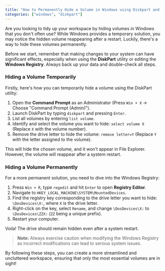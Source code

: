 ```yaml
---
title: "How to Permanently Hide a Volume in Windows using Diskpart and Registry"
categories: ["windows", "diskpart"]
---
```


Are you looking to tidy up your workspace by hiding volumes in Windows that you don't often use? While Windows provides a temporary solution, you may notice the hidden volume reappearing after a restart. Luckily, there's a way to hide these volumes permanently.

Before we start, remember that making changes to your system can have significant effects, especially when using the **DiskPart** utility or editing the **Windows Registry**. Always back up your data and double-check all steps.

### Hiding a Volume Temporarily
Firstly, here's how you can temporarily hide a volume using the DiskPart utility:

1. Open the **Command Prompt** as an Administrator (Press `Win + X` -> Choose "Command Prompt (Admin)").
2. Launch DiskPart by typing `diskpart` and pressing `Enter`.
3. List all volumes by entering `list volume`.
4. Identify and select the volume you want to hide: `select volume X` (Replace `X` with the volume number).
5. Remove the drive letter to hide the volume: `remove letter=Y` (Replace `Y` with the letter assigned to the volume).

This will hide the chosen volume, and it won't appear in File Explorer. However, the volume will reappear after a system restart.

### Hiding a Volume Permanently
For a more permanent solution, you need to dive into the Windows Registry:

1. Press `Win + R`, type `regedit` and hit `Enter` to open **Registry Editor**.
2. Navigate to `HKEY_LOCAL_MACHINE\SYSTEM\MountedDevices`.
3. Find the registry key corresponding to the drive letter you want to hide: `\DosDevices\X:`, where `X` is the drive letter.
4. Right-click on the key, select `Rename`, and change `\DosDevices\X:` to `\DosDevices\ZZX:` (`ZZ` being a unique prefix).
5. Restart your computer.

Voila! The drive should remain hidden even after a system restart.

> **Note:** Always exercise caution when modifying the Windows Registry as incorrect modifications can lead to serious system issues.

By following these steps, you can create a more streamlined and uncluttered workspace, ensuring that only the most essential volumes are in sight!